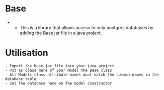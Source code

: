 # Base
* * This is a library that allows access to only postgres databases by adding the Base.jar file in a java project.

# Utilisation
    - Import the base.jar file into your java project
    - Put as class mere of your model the Base class
    - All Models class attribute names must match the column names in the database table
    - Set the database name on the model constructor
